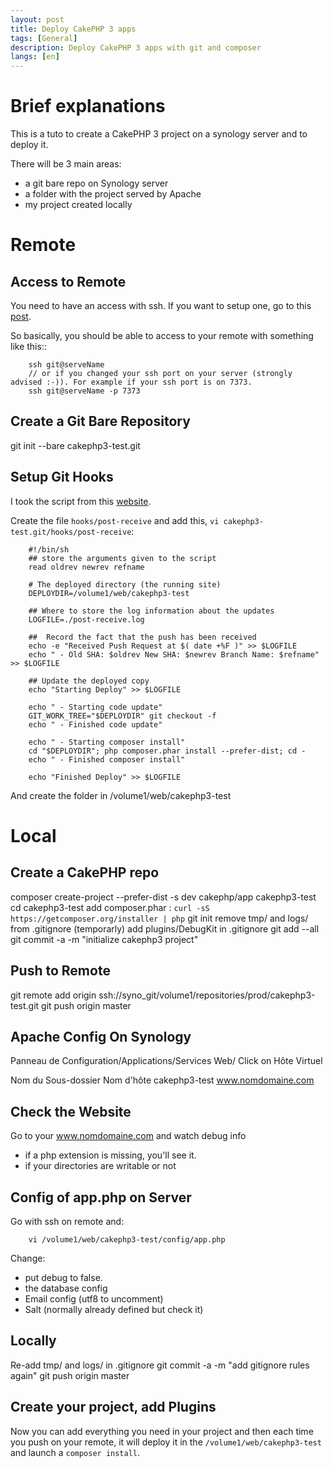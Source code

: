 ```yaml
---
layout: post
title: Deploy CakePHP 3 apps
tags: [General]
description: Deploy CakePHP 3 apps with git and composer
langs: [en]
---
```


Brief explanations
==================

This is a tuto to create a CakePHP 3 project on a synology server and to deploy it.

There will be 3 main areas:

- a git bare repo on Synology server
- a folder with the project served by Apache
- my project created locally


Remote
======

Access to Remote
----------------

You need to have an access with ssh. If you want to setup one, go
to this [post](http://cake17.github.io/2014/10/15/ssh-keys.html).

So basically, you should be able to access to your remote with something like this::

		ssh git@serveName
		// or if you changed your ssh port on your server (strongly advised :-)). For example if your ssh port is on 7373.
		ssh git@serveName -p 7373

Create a Git Bare Repository
----------------------------

git init --bare cakephp3-test.git

Setup Git Hooks
---------------

I took the script from this [website](http://www.sitepoint.com/one-click-app-deployment-server-side-git-hooks).

Create the file `hooks/post-receive` and add this,
`vi cakephp3-test.git/hooks/post-receive`:

		#!/bin/sh
		## store the arguments given to the script
		read oldrev newrev refname

		# The deployed directory (the running site)
		DEPLOYDIR=/volume1/web/cakephp3-test

		## Where to store the log information about the updates
		LOGFILE=./post-receive.log

		##  Record the fact that the push has been received
		echo -e "Received Push Request at $( date +%F )" >> $LOGFILE
		echo " - Old SHA: $oldrev New SHA: $newrev Branch Name: $refname" >> $LOGFILE

		## Update the deployed copy
		echo "Starting Deploy" >> $LOGFILE

		echo " - Starting code update"
		GIT_WORK_TREE="$DEPLOYDIR" git checkout -f
		echo " - Finished code update"

		echo " - Starting composer install"
		cd "$DEPLOYDIR"; php composer.phar install --prefer-dist; cd -
		echo " - Finished composer install"

		echo "Finished Deploy" >> $LOGFILE

And create the folder in /volume1/web/cakephp3-test


Local
=====

Create a CakePHP repo
---------------------

composer create-project --prefer-dist -s dev cakephp/app cakephp3-test
cd cakephp3-test
add composer.phar : `curl -sS https://getcomposer.org/installer | php`
git init
remove tmp/ and logs/ from .gitignore (temporarly)
add plugins/DebugKit in .gitignore
git add --all
git commit -a -m "initialize cakephp3 project"

Push to Remote
--------------

git remote add origin ssh://syno_git/volume1/repositories/prod/cakephp3-test.git
git push origin master

Apache Config On Synology
-------------------------

Panneau de Configuration/Applications/Services Web/
Click on Hôte Virtuel

Nom du Sous-dossier		Nom d'hôte
cakephp3-test 				www.nomdomaine.com

Check the Website
-----------------

Go to your www.nomdomaine.com and watch debug info
- if a php extension is missing, you'll see it.
- if your directories are writable or not

Config of app.php on Server
---------------------------
Go with ssh on remote and:

		vi /volume1/web/cakephp3-test/config/app.php

Change:
- put debug to false.
- the database config
- Email config (utf8 to uncomment)
- Salt (normally already defined but check it)

Locally
-------

Re-add tmp/ and logs/ in .gitignore
git commit -a -m "add gitignore rules again"
git push origin master

Create your project, add Plugins
--------------------------------

Now you can add everything you need in your project and then each time you push on your remote, it will deploy it in the `/volume1/web/cakephp3-test` and launch a `composer install`.

